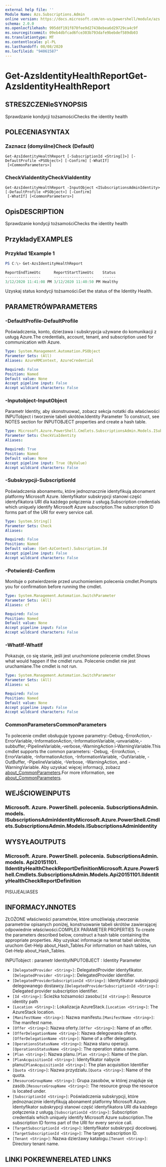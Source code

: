 ```yaml
---
external help file: ''
Module Name: Azs.Subscriptions.Admin
online version: https://docs.microsoft.com/en-us/powershell/module/azs.subscriptions.admin/get-azsidentityhealthreport
schema: 2.0.0
ms.openlocfilehash: 995ddf191f870fee9d27438ebea6d29729ca4c9f
ms.sourcegitcommit: 09eb4dbfcad6fce303b793dafe9bebdef589db03
ms.translationtype: MT
ms.contentlocale: pl-PL
ms.lasthandoff: 08/08/2020
ms.locfileid: "94061587"
---
```

# <span data-ttu-id="70f2c-101">Get-AzsIdentityHealthReport</span><span class="sxs-lookup"><span data-stu-id="70f2c-101">Get-AzsIdentityHealthReport</span></span>

## <span data-ttu-id="70f2c-102">STRESZCZENIe</span><span class="sxs-lookup"><span data-stu-id="70f2c-102">SYNOPSIS</span></span>
<span data-ttu-id="70f2c-103">Sprawdzanie kondycji tożsamości</span><span class="sxs-lookup"><span data-stu-id="70f2c-103">Checks the identity health</span></span>

## <span data-ttu-id="70f2c-104">POLECENIA</span><span class="sxs-lookup"><span data-stu-id="70f2c-104">SYNTAX</span></span>

### <span data-ttu-id="70f2c-105">Zaznacz (domyślne)</span><span class="sxs-lookup"><span data-stu-id="70f2c-105">Check (Default)</span></span>
```
Get-AzsIdentityHealthReport [-SubscriptionId <String[]>] [-DefaultProfile <PSObject>] [-Confirm] [-WhatIf]
 [<CommonParameters>]
```

### <span data-ttu-id="70f2c-106">CheckViaIdentity</span><span class="sxs-lookup"><span data-stu-id="70f2c-106">CheckViaIdentity</span></span>
```
Get-AzsIdentityHealthReport -InputObject <ISubscriptionsAdminIdentity> [-DefaultProfile <PSObject>] [-Confirm]
 [-WhatIf] [<CommonParameters>]
```

## <span data-ttu-id="70f2c-107">Opis</span><span class="sxs-lookup"><span data-stu-id="70f2c-107">DESCRIPTION</span></span>
<span data-ttu-id="70f2c-108">Sprawdzanie kondycji tożsamości</span><span class="sxs-lookup"><span data-stu-id="70f2c-108">Checks the identity health</span></span>

## <span data-ttu-id="70f2c-109">Przykłady</span><span class="sxs-lookup"><span data-stu-id="70f2c-109">EXAMPLES</span></span>

### <span data-ttu-id="70f2c-110">Przykład 1</span><span class="sxs-lookup"><span data-stu-id="70f2c-110">Example 1</span></span>
```powershell
PS C:\> Get-AzsIdentityHealthReport

ReportEndTimeUtc      ReportStartTimeUtc    Status 
----------------      ------------------    ------ 
3/12/2020 11:41:08 PM 3/12/2020 11:40:50 PM Healthy
```

<span data-ttu-id="70f2c-111">Uzyskaj status kondycji tożsamości.</span><span class="sxs-lookup"><span data-stu-id="70f2c-111">Get the status of the Identity Health.</span></span>

## <span data-ttu-id="70f2c-112">PARAMETRÓW</span><span class="sxs-lookup"><span data-stu-id="70f2c-112">PARAMETERS</span></span>

### <span data-ttu-id="70f2c-113">-DefaultProfile</span><span class="sxs-lookup"><span data-stu-id="70f2c-113">-DefaultProfile</span></span>
<span data-ttu-id="70f2c-114">Poświadczenia, konto, dzierżawa i subskrypcja używane do komunikacji z usługą Azure.</span><span class="sxs-lookup"><span data-stu-id="70f2c-114">The credentials, account, tenant, and subscription used for communication with Azure.</span></span>

```yaml
Type: System.Management.Automation.PSObject
Parameter Sets: (All)
Aliases: AzureRMContext, AzureCredential

Required: False
Position: Named
Default value: None
Accept pipeline input: False
Accept wildcard characters: False

```

### <span data-ttu-id="70f2c-115">-Inputobject</span><span class="sxs-lookup"><span data-stu-id="70f2c-115">-InputObject</span></span>
<span data-ttu-id="70f2c-116">Parametr Identity, aby skonstruować, zobacz sekcja notatki dla właściwości INPUTobject i tworzenie tabeli skrótów.</span><span class="sxs-lookup"><span data-stu-id="70f2c-116">Identity Parameter To construct, see NOTES section for INPUTOBJECT properties and create a hash table.</span></span>

```yaml
Type: Microsoft.Azure.PowerShell.Cmdlets.SubscriptionsAdmin.Models.ISubscriptionsAdminIdentity
Parameter Sets: CheckViaIdentity
Aliases:

Required: True
Position: Named
Default value: None
Accept pipeline input: True (ByValue)
Accept wildcard characters: False

```

### <span data-ttu-id="70f2c-117">-Subskrypcji</span><span class="sxs-lookup"><span data-stu-id="70f2c-117">-SubscriptionId</span></span>
<span data-ttu-id="70f2c-118">Poświadczenia abonamentu, które jednoznacznie identyfikują abonament platformy Microsoft Azure. Identyfikator subskrypcji stanowi część identyfikatora URI dla każdego połączenia z usługą.</span><span class="sxs-lookup"><span data-stu-id="70f2c-118">Subscription credentials which uniquely identify Microsoft Azure subscription.The subscription ID forms part of the URI for every service call.</span></span>

```yaml
Type: System.String[]
Parameter Sets: Check
Aliases:

Required: False
Position: Named
Default value: (Get-AzContext).Subscription.Id
Accept pipeline input: False
Accept wildcard characters: False

```

### <span data-ttu-id="70f2c-119">-Potwierdź</span><span class="sxs-lookup"><span data-stu-id="70f2c-119">-Confirm</span></span>
<span data-ttu-id="70f2c-120">Monituje o potwierdzenie przed uruchomieniem polecenia cmdlet.</span><span class="sxs-lookup"><span data-stu-id="70f2c-120">Prompts you for confirmation before running the cmdlet.</span></span>

```yaml
Type: System.Management.Automation.SwitchParameter
Parameter Sets: (All)
Aliases: cf

Required: False
Position: Named
Default value: None
Accept pipeline input: False
Accept wildcard characters: False

```

### <span data-ttu-id="70f2c-121">-WhatIf</span><span class="sxs-lookup"><span data-stu-id="70f2c-121">-WhatIf</span></span>
<span data-ttu-id="70f2c-122">Pokazuje, co się stanie, jeśli jest uruchomione polecenie cmdlet.</span><span class="sxs-lookup"><span data-stu-id="70f2c-122">Shows what would happen if the cmdlet runs.</span></span>
<span data-ttu-id="70f2c-123">Polecenie cmdlet nie jest uruchamiane.</span><span class="sxs-lookup"><span data-stu-id="70f2c-123">The cmdlet is not run.</span></span>

```yaml
Type: System.Management.Automation.SwitchParameter
Parameter Sets: (All)
Aliases: wi

Required: False
Position: Named
Default value: None
Accept pipeline input: False
Accept wildcard characters: False

```

### <span data-ttu-id="70f2c-124">CommonParameters</span><span class="sxs-lookup"><span data-stu-id="70f2c-124">CommonParameters</span></span>
<span data-ttu-id="70f2c-125">To polecenie cmdlet obsługuje typowe parametry:-Debug,-ErrorAction,-ErrorVariable,-InformationAction,-InformationVariable,-unvariable,-subbuffer,-PipelineVariable,-verbose,-WarningAction i-WarningVariable.</span><span class="sxs-lookup"><span data-stu-id="70f2c-125">This cmdlet supports the common parameters: -Debug, -ErrorAction, -ErrorVariable, -InformationAction, -InformationVariable, -OutVariable, -OutBuffer, -PipelineVariable, -Verbose, -WarningAction, and -WarningVariable.</span></span> <span data-ttu-id="70f2c-126">Aby uzyskać więcej informacji, zobacz [about_CommonParameters](http://go.microsoft.com/fwlink/?LinkID=113216).</span><span class="sxs-lookup"><span data-stu-id="70f2c-126">For more information, see [about_CommonParameters](http://go.microsoft.com/fwlink/?LinkID=113216).</span></span>

## <span data-ttu-id="70f2c-127">WEJŚCIOWE</span><span class="sxs-lookup"><span data-stu-id="70f2c-127">INPUTS</span></span>

### <span data-ttu-id="70f2c-128">Microsoft. Azure. PowerShell. polecenia. SubscriptionsAdmin. models. ISubscriptionsAdminIdentity</span><span class="sxs-lookup"><span data-stu-id="70f2c-128">Microsoft.Azure.PowerShell.Cmdlets.SubscriptionsAdmin.Models.ISubscriptionsAdminIdentity</span></span>

## <span data-ttu-id="70f2c-129">WYSYŁA</span><span class="sxs-lookup"><span data-stu-id="70f2c-129">OUTPUTS</span></span>

### <span data-ttu-id="70f2c-130">Microsoft. Azure. PowerShell. polecenia. SubscriptionsAdmin. models. Api20151101. IIdentityHealthCheckReportDefinition</span><span class="sxs-lookup"><span data-stu-id="70f2c-130">Microsoft.Azure.PowerShell.Cmdlets.SubscriptionsAdmin.Models.Api20151101.IIdentityHealthCheckReportDefinition</span></span>

<span data-ttu-id="70f2c-131">PISUJE</span><span class="sxs-lookup"><span data-stu-id="70f2c-131">ALIASES</span></span>

## <span data-ttu-id="70f2c-132">INFORMACYJN</span><span class="sxs-lookup"><span data-stu-id="70f2c-132">NOTES</span></span>

<span data-ttu-id="70f2c-133">ZŁOŻONE właściwości parametrów, które umożliwiają utworzenie parametrów opisanych poniżej, konstruowanie tabeli skrótów zawierającej odpowiednie właściwości.</span><span class="sxs-lookup"><span data-stu-id="70f2c-133">COMPLEX PARAMETER PROPERTIES To create the parameters described below, construct a hash table containing the appropriate properties.</span></span> <span data-ttu-id="70f2c-134">Aby uzyskać informacje na temat tabel skrótów, uruchom Get-Help about_Hash_Tables.</span><span class="sxs-lookup"><span data-stu-id="70f2c-134">For information on hash tables, run Get-Help about_Hash_Tables.</span></span>

<span data-ttu-id="70f2c-135">INPUTobject <ISubscriptionsAdminIdentity> : parametr Identity</span><span class="sxs-lookup"><span data-stu-id="70f2c-135">INPUTOBJECT <ISubscriptionsAdminIdentity>: Identity Parameter</span></span>
  - <span data-ttu-id="70f2c-136">`[DelegatedProvider <String>]`: DelegatedProvider identyfikator.</span><span class="sxs-lookup"><span data-stu-id="70f2c-136">`[DelegatedProvider <String>]`: DelegatedProvider identifier.</span></span>
  - <span data-ttu-id="70f2c-137">`[DelegatedProviderSubscriptionId <String>]`: Identyfikator subskrypcji delegowanego dostawcy.</span><span class="sxs-lookup"><span data-stu-id="70f2c-137">`[DelegatedProviderSubscriptionId <String>]`: Delegated provider subscription identifier.</span></span>
  - <span data-ttu-id="70f2c-138">`[Id <String>]`: Ścieżka tożsamości zasobu</span><span class="sxs-lookup"><span data-stu-id="70f2c-138">`[Id <String>]`: Resource identity path</span></span>
  - <span data-ttu-id="70f2c-139">`[Location <String>]`: Lokalizacja AzureStack.</span><span class="sxs-lookup"><span data-stu-id="70f2c-139">`[Location <String>]`: The AzureStack location.</span></span>
  - <span data-ttu-id="70f2c-140">`[ManifestName <String>]`: Nazwa manifestu.</span><span class="sxs-lookup"><span data-stu-id="70f2c-140">`[ManifestName <String>]`: The manifest name.</span></span>
  - <span data-ttu-id="70f2c-141">`[Offer <String>]`: Nazwa oferty.</span><span class="sxs-lookup"><span data-stu-id="70f2c-141">`[Offer <String>]`: Name of an offer.</span></span>
  - <span data-ttu-id="70f2c-142">`[OfferDelegationName <String>]`: Nazwa delegowania oferty.</span><span class="sxs-lookup"><span data-stu-id="70f2c-142">`[OfferDelegationName <String>]`: Name of a offer delegation.</span></span>
  - <span data-ttu-id="70f2c-143">`[OperationsStatusName <String>]`: Nazwa stanu operacji.</span><span class="sxs-lookup"><span data-stu-id="70f2c-143">`[OperationsStatusName <String>]`: The operation status name.</span></span>
  - <span data-ttu-id="70f2c-144">`[Plan <String>]`: Nazwa planu.</span><span class="sxs-lookup"><span data-stu-id="70f2c-144">`[Plan <String>]`: Name of the plan.</span></span>
  - <span data-ttu-id="70f2c-145">`[PlanAcquisitionId <String>]`: Identyfikator nabycie planu</span><span class="sxs-lookup"><span data-stu-id="70f2c-145">`[PlanAcquisitionId <String>]`: The plan acquisition Identifier</span></span>
  - <span data-ttu-id="70f2c-146">`[Quota <String>]`: Nazwa przydziału.</span><span class="sxs-lookup"><span data-stu-id="70f2c-146">`[Quota <String>]`: Name of the quota.</span></span>
  - <span data-ttu-id="70f2c-147">`[ResourceGroupName <String>]`: Grupa zasobów, w której znajduje się zasób.</span><span class="sxs-lookup"><span data-stu-id="70f2c-147">`[ResourceGroupName <String>]`: The resource group the resource is located under.</span></span>
  - <span data-ttu-id="70f2c-148">`[SubscriptionId <String>]`: Poświadczenia subskrypcji, które jednoznacznie identyfikują abonament platformy Microsoft Azure. Identyfikator subskrypcji stanowi część identyfikatora URI dla każdego połączenia z usługą.</span><span class="sxs-lookup"><span data-stu-id="70f2c-148">`[SubscriptionId <String>]`: Subscription credentials which uniquely identify Microsoft Azure subscription.The subscription ID forms part of the URI for every service call.</span></span>
  - <span data-ttu-id="70f2c-149">`[TargetSubscriptionId <String>]`: Identyfikator subskrypcji docelowej.</span><span class="sxs-lookup"><span data-stu-id="70f2c-149">`[TargetSubscriptionId <String>]`: The target subscription ID.</span></span>
  - <span data-ttu-id="70f2c-150">`[Tenant <String>]`: Nazwa dzierżawy katalogu.</span><span class="sxs-lookup"><span data-stu-id="70f2c-150">`[Tenant <String>]`: Directory tenant name.</span></span>

## <span data-ttu-id="70f2c-151">LINKI POKREWNE</span><span class="sxs-lookup"><span data-stu-id="70f2c-151">RELATED LINKS</span></span>

